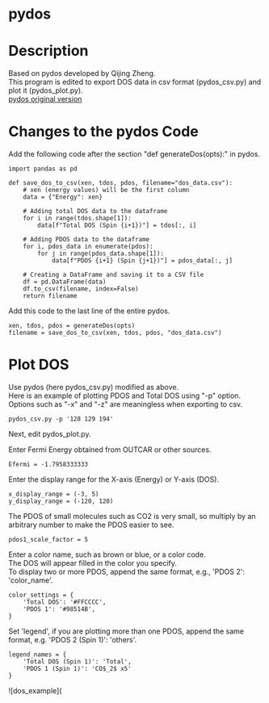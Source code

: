 # pydos

# Description
Based on pydos developed by Qijing Zheng.
<br>This program is edited to export DOS data in csv format (pydos_csv.py) and plot it (pydos_plot.py).
<br>[pydos original version](https://github.com/QijingZheng/pyband)

# Changes to the pydos Code

Add the following code after the section "def generateDos(opts):" in pydos.

```
import pandas as pd

def save_dos_to_csv(xen, tdos, pdos, filename="dos_data.csv"):
    # xen (energy values) will be the first column
    data = {"Energy": xen}

    # Adding total DOS data to the dataframe
    for i in range(tdos.shape[1]):
        data[f"Total DOS (Spin {i+1})"] = tdos[:, i]

    # Adding PDOS data to the dataframe
    for i, pdos_data in enumerate(pdos):
        for j in range(pdos_data.shape[1]):
            data[f"PDOS {i+1} (Spin {j+1})"] = pdos_data[:, j]

    # Creating a DataFrame and saving it to a CSV file
    df = pd.DataFrame(data)
    df.to_csv(filename, index=False)
    return filename
```
Add this code to the last line of the entire pydos.

```
xen, tdos, pdos = generateDos(opts)
filename = save_dos_to_csv(xen, tdos, pdos, "dos_data.csv")
```

# Plot DOS

Use pydos (here pydos_csv.py) modified as above.
<br>Here is an example of plotting PDOS and Total DOS using "-p" option.
<br>Options such as "-x" and "-z" are meaningless when exporting to csv.

```
pydos_csv.py -p '128 129 194'
```
Next, edit pydos_plot.py.

Enter Fermi Energy obtained from OUTCAR or other sources.
```
Efermi = -1.7958333333
```
Enter the display range for the X-axis (Energy) or Y-axis (DOS).

```
x_display_range = (-3, 5)
y_display_range = (-120, 120)
```
The PDOS of small molecules such as CO2 is very small, so multiply by an arbitrary number to make the PDOS easier to see.
```
pdos1_scale_factor = 5
```
Enter a color name, such as brown or blue, or a color code.
<br>The DOS will appear filled in the color you specify.
<br>To display two or more PDOS, append the same format, e.g., 'PDOS 2': 'color_name'.
```
color_settings = {
    'Total DOS': '#FFCCCC',
    'PDOS 1': '#98514B',
}
```
Set 'legend', if you are plotting more than one PDOS, append the same format, e.g. 'PDOS 2 (Spin 1)': 'others'.
```
legend_names = {
    'Total DOS (Spin 1)': 'Total',
    'PDOS 1 (Spin 1)': 'CO$_2$ x5'
}
```

![dos_example](


